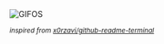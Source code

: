 <div align="justify">
<picture>
    <source media="(prefers-color-scheme: dark)" srcset="https://i.ibb.co/k5k8wBG/output-gif.gif">
    <source media="(prefers-color-scheme: light)" srcset="https://i.ibb.co/k5k8wBG/output-gif.gif">
    <img alt="GIFOS" src="https://i.ibb.co/k5k8wBG/output-gif.gif">
</picture>

<sub><i>inspired from [x0rzavi/github-readme-terminal](https://github.com/x0rzavi/github-readme-terminal)</i></sub>

</div>

<!-- Image deletion URL: https://ibb.co/QpzNTQJ/e4e90def73c97822d440b749aa1063bb -->